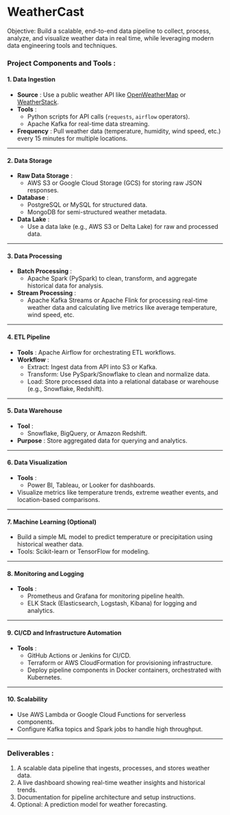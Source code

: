 # WeatherCast

Objective: Build a scalable, end-to-end data pipeline to collect, process, analyze, and visualize weather data in real time, while leveraging modern data engineering tools and techniques.

### **Project Components and Tools** :

#### 1. **Data Ingestion**

* **Source** : Use a public weather API like [OpenWeatherMap]() or [WeatherStack](https://weatherstack.com/).
* **Tools** :
  * Python scripts for API calls (`requests`, `airflow` operators).
  * Apache Kafka for real-time data streaming.
* **Frequency** : Pull weather data (temperature, humidity, wind speed, etc.) every 15 minutes for multiple locations.

---

#### 2. **Data Storage**

* **Raw Data Storage** :
  * AWS S3 or Google Cloud Storage (GCS) for storing raw JSON responses.
* **Database** :
  * PostgreSQL or MySQL for structured data.
  * MongoDB for semi-structured weather metadata.
* **Data Lake** :
  * Use a data lake (e.g., AWS S3 or Delta Lake) for raw and processed data.

---

#### 3. **Data Processing**

* **Batch Processing** :
  * Apache Spark (PySpark) to clean, transform, and aggregate historical data for analysis.
* **Stream Processing** :
  * Apache Kafka Streams or Apache Flink for processing real-time weather data and calculating live metrics like average temperature, wind speed, etc.

---

#### 4. **ETL Pipeline**

* **Tools** : Apache Airflow for orchestrating ETL workflows.
* **Workflow** :
  * Extract: Ingest data from API into S3 or Kafka.
  * Transform: Use PySpark/Snowflake to clean and normalize data.
  * Load: Store processed data into a relational database or warehouse (e.g., Snowflake, Redshift).

---

#### 5. **Data Warehouse**

* **Tool** :
  * Snowflake, BigQuery, or Amazon Redshift.
* **Purpose** : Store aggregated data for querying and analytics.

---

#### 6. **Data Visualization**

* **Tools** :
  * Power BI, Tableau, or Looker for dashboards.
* Visualize metrics like temperature trends, extreme weather events, and location-based comparisons.

---

#### 7. **Machine Learning (Optional)**

* Build a simple ML model to predict temperature or precipitation using historical weather data.
* Tools: Scikit-learn or TensorFlow for modeling.

---

#### 8. **Monitoring and Logging**

* **Tools** :
  * Prometheus and Grafana for monitoring pipeline health.
  * ELK Stack (Elasticsearch, Logstash, Kibana) for logging and analytics.

---

#### 9. **CI/CD and Infrastructure Automation**

* **Tools** :
  * GitHub Actions or Jenkins for CI/CD.
  * Terraform or AWS CloudFormation for provisioning infrastructure.
  * Deploy pipeline components in Docker containers, orchestrated with Kubernetes.

---

#### 10. **Scalability**

* Use AWS Lambda or Google Cloud Functions for serverless components.
* Configure Kafka topics and Spark jobs to handle high throughput.

---

### **Deliverables** :

1. A scalable data pipeline that ingests, processes, and stores weather data.
2. A live dashboard showing real-time weather insights and historical trends.
3. Documentation for pipeline architecture and setup instructions.
4. Optional: A prediction model for weather forecasting.
